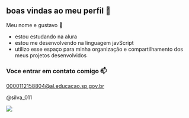 ## boas vindas ao meu perfil 💙

Meu nome e gustavo 💙

- estou estudando na alura
- estou me desenvolvendo na linguagem javScript
- utilizo esse espaço para minha organização e compartilhamento dos meus projetos desenvolvidos
  
### Voce entrar em contato comigo 📫

0000112158804@al.educacao.sp.gov.br 

@silva_011


![](https://media1.tenor.com/m/N_auNBVAEgEAAAAd/madara-uchiha.gif)




